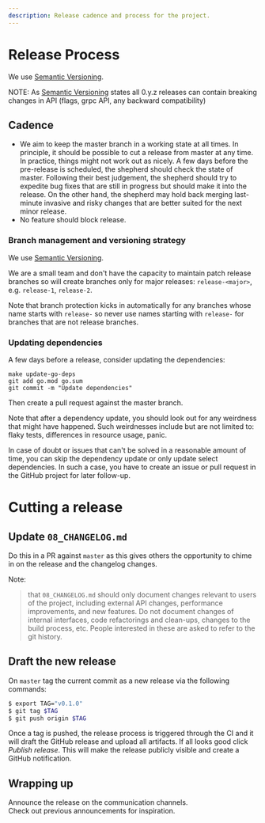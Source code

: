 ```yaml
---
description: Release cadence and process for the project.
---
```


# Release Process

We use [Semantic Versioning](http://semver.org/).

NOTE: As [Semantic Versioning](http://semver.org/spec/v2.0.0.html) states all 0.y.z releases can contain breaking changes in API (flags, grpc API, any backward compatibility)

## Cadence

* We aim to keep the master branch in a working state at all times. In principle, it should be possible to cut a release from master at any time. In practice, things might not work out as nicely. A few days before the pre-release is scheduled, the shepherd should check the state of master. Following their best judgement, the shepherd should try to expedite bug fixes that are still in progress but should make it into the release. On the other hand, the shepherd may hold back merging last-minute invasive and risky changes that are better suited for the next minor release.
* No feature should block release.

### Branch management and versioning strategy
We use [Semantic Versioning](https://semver.org/).

We are a small team and don't have the capacity to maintain patch release branches so will create branches only for major releases: `release-<major>`, e.g. `release-1`, `release-2`.

Note that branch protection kicks in automatically for any branches whose name starts with `release-` so never use names starting with `release-` for branches that are not release branches.

### Updating dependencies
A few days before a release, consider updating the dependencies:

```
make update-go-deps
git add go.mod go.sum
git commit -m "Update dependencies"
```

Then create a pull request against the master branch.

Note that after a dependency update, you should look out for any weirdness that
might have happened. Such weirdnesses include but are not limited to: flaky
tests, differences in resource usage, panic.

In case of doubt or issues that can't be solved in a reasonable amount of time,
you can skip the dependency update or only update select dependencies. In such a
case, you have to create an issue or pull request in the GitHub project for
later follow-up.

# Cutting a release

## Update `08_CHANGELOG.md`
Do this in a PR against `master` as this gives others the opportunity to chime in on the release and the changelog changes.

Note:
> that `08_CHANGELOG.md` should only document changes relevant to users of the project, including external API changes, performance improvements, and new features. Do not document changes of internal interfaces, code refactorings and clean-ups, changes to the build process, etc. People interested in these are asked to refer to the git history.

## Draft the new release
On `master` tag the current commit as a new release via the following commands:

```bash
$ export TAG="v0.1.0"
$ git tag $TAG
$ git push origin $TAG
```

Once a tag is pushed, the release process is triggered through the CI and it will draft the GitHub release and upload all artifacts.
If all looks good click _Publish release_. This will make the release publicly visible and create a GitHub notification.

## Wrapping up

Announce the release on the communication channels.<br/>
Check out previous announcements for inspiration.
